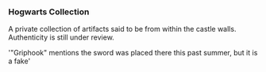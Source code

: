 ### Hogwarts Collection

A private collection of artifacts said to be from within the castle walls. Authenticity is still under review.



'"Griphook" mentions the sword was placed there this past summer, but it is a fake'